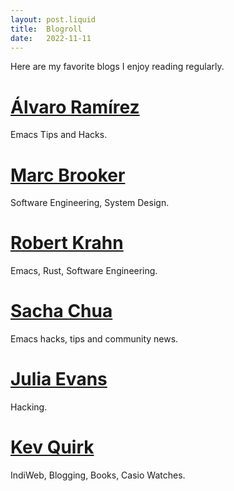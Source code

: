 ```yaml
---
layout: post.liquid
title:  Blogroll
date:   2022-11-11
---
```


Here are my favorite blogs I enjoy reading regularly.

# [Álvaro Ramírez](https://xenodium.com/)

Emacs Tips and Hacks.

# [Marc Brooker](https://brooker.co.za/blog/)

Software Engineering, System Design.

# [Robert Krahn](https://robert.kra.hn/)

Emacs, Rust, Software Engineering.

# [Sacha Chua](https://sachachua.com/blog/)

Emacs hacks, tips and community news.

# [Julia Evans](https://jvns.ca/)

Hacking.

# [Kev Quirk](https://kevquirk.com/)

IndiWeb, Blogging, Books, Casio Watches.
